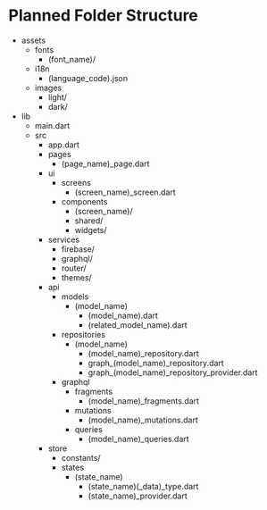 # Planned Folder Structure

- assets
  - fonts
    - (font_name)/
  - i18n
    - (language_code).json
  - images
    - light/
    - dark/
- lib
  - main.dart
  - src
    - app.dart
    - pages
      - (page_name)_page.dart
    - ui
      - screens
        - (screen_name)_screen.dart
      - components
        - (screen_name)/
        - shared/
        - widgets/
    - services
      - firebase/
      - graphql/
      - router/
      - themes/
    - api
      - models
        - (model_name)
          - (model_name).dart
          - (related_model_name).dart
      - repositories
        - (model_name)
          - (model_name)_repository.dart
          - graph_(model_name)_repository.dart
          - graph_(model_name)_repository_provider.dart
      - graphql
        - fragments
          - (model_name)_fragments.dart
        - mutations
          - (model_name)_mutations.dart
        - queries
          - (model_name)_queries.dart
    - store
      - constants/
      - states
        - (state_name)
          - (state_name)(_data)_type.dart
          - (state_name)_provider.dart
